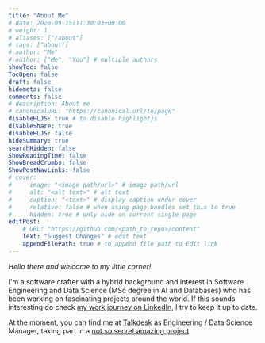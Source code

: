 ```yaml
---
title: "About Me"
# date: 2020-09-15T11:30:03+00:00
# weight: 1
# aliases: ["/about"]
# tags: ["about"]
# author: "Me"
# author: ["Me", "You"] # multiple authors
showToc: false
TocOpen: false
draft: false
hidemeta: false
comments: false
# description: About me
# canonicalURL: "https://canonical.url/to/page"
disableHLJS: true # to disable highlightjs
disableShare: true
disableHLJS: false
hideSummary: true
searchHidden: false
ShowReadingTime: false
ShowBreadCrumbs: false
ShowPostNavLinks: false
# cover:
#     image: "<image path/url>" # image path/url
#     alt: "<alt text>" # alt text
#     caption: "<text>" # display caption under cover
#     relative: false # when using page bundles set this to true
#     hidden: true # only hide on current single page
editPost:
    # URL: "https://github.com/<path_to_repo>/content"
    Text: "Suggest Changes" # edit text
    appendFilePath: true # to append file path to Edit link
---
```


*Hello there and welcome to my little corner!*

I'm a software crafter with a hybrid background and interest in Software Engineering and Data Science (MSc degree in AI and Databases) who has been working on fascinating projects around the world. If this sounds interesting do check [my work journey on LinkedIn](https://www.linkedin.com/in/joaofranca/), I try to keep it up to date.

At the moment, you can find me at [Talkdesk](https://www.talkdesk.com/) as Engineering / Data Science Manager, taking part in a [not so secret amazing project](https://www.talkdesk.com/cloud-contact-center/wem/workforce-management-wfm/).
